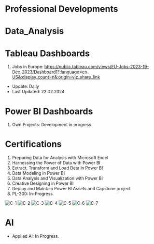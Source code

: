 # Professional Developments

# Data_Analysis

# Tableau Dashboards
1) Jobs in Europe: https://public.tableau.com/views/EU-Jobs-2023-19-Dec-2023/Dashboard1?:language=en-US&:display_count=n&:origin=viz_share_link

* Update: Daily
* Last Updated: 22.02.2024

# Power BI Dashboards
1) Own Projects: Development in progress

# Certifications
1) Preparing Data for Analysis with Microsoft Excel
2) Harnessing the Power of Data with Power BI
3) Extract, Transform and Load Data in Power BI
4) Data Modeling in Power BI
5) Data Analysis and Visualization with Power BI
6) Creative Designing in Power BI
7) Deploy and Maintain Power BI Assets and Capstone project
8) PL-300: In-Progress

![C-1](https://github.com/moorthymadhanraj/Data_Analysis_Business_Intelligence/assets/51472231/f47ed324-010a-48fd-966a-039d31ce64d6)
![C-2](https://github.com/moorthymadhanraj/Data_Analysis_Business_Intelligence/assets/51472231/c14c2cdb-0035-4748-b7d3-55c717b501bc)
![C-3](https://github.com/moorthymadhanraj/Data_Analysis_Business_Intelligence/assets/51472231/05755920-8c43-4209-83b4-81128092f1c2)
![C-4](https://github.com/moorthymadhanraj/Data_Analysis_Business_Intelligence/assets/51472231/9255b874-08bf-44f2-a10e-f0645d284c79)
![C-5](https://github.com/moorthymadhanraj/Data_Analysis_Business_Intelligence/assets/51472231/c8f1f14b-329d-4e28-8e3b-df2ac938c664)
![C-6](https://github.com/moorthymadhanraj/Data_Analysis_BI_AI/assets/51472231/c68b1104-5226-478b-a535-8243eeef7c6a)
![C-7](https://github.com/moorthymadhanraj/Data_Analysis_BI_AI/assets/51472231/33dd538f-b8f0-43b0-802d-07c087c2d702)


# AI
* Applied AI: In Progress.

